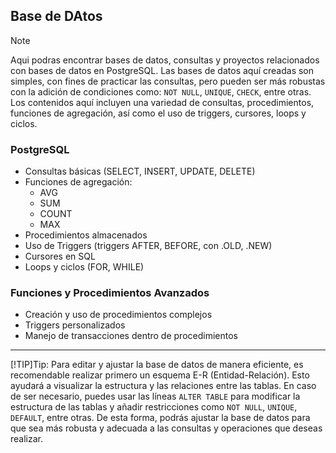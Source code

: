 ## Base de DAtos

> [!NOTE]
> Aqui podras encontrar bases de datos, consultas y proyectos relacionados con bases de datos en PostgreSQL. Las bases de datos aquí creadas son simples, con fines de practicar las consultas, pero pueden ser más robustas con la adición de condiciones como: `NOT NULL`, `UNIQUE`, `CHECK`, entre otras. Los contenidos aquí incluyen una variedad de consultas, procedimientos, funciones de agregación, así como el uso de triggers, cursores, loops y ciclos.

### PostgreSQL
- Consultas básicas (SELECT, INSERT, UPDATE, DELETE)
- Funciones de agregación:
  - AVG
  - SUM
  - COUNT
  - MAX
- Procedimientos almacenados
- Uso de Triggers (triggers AFTER, BEFORE, con .OLD, .NEW)
- Cursores en SQL
- Loops y ciclos (FOR, WHILE)

### Funciones y Procedimientos Avanzados
- Creación y uso de procedimientos complejos
- Triggers personalizados
- Manejo de transacciones dentro de procedimientos

---

[!TIP]Tip:
Para editar y ajustar la base de datos de manera eficiente, es recomendable realizar primero un esquema E-R (Entidad-Relación). Esto ayudará a visualizar la estructura y las relaciones entre las tablas. En caso de ser necesario, puedes usar las líneas `ALTER TABLE` para modificar la estructura de las tablas y añadir restricciones como `NOT NULL`, `UNIQUE`, `DEFAULT`, entre otras. De esta forma, podrás ajustar la base de datos para que sea más robusta y adecuada a las consultas y operaciones que deseas realizar.
